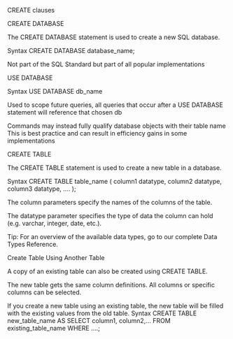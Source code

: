 CREATE clauses



CREATE DATABASE

The CREATE DATABASE statement is used to create a new SQL database.

Syntax
CREATE DATABASE database_name;


Not part of the SQL Standard but part of all popular implementations




USE DATABASE

Syntax
USE DATABASE db_name

Used to scope future queries,
all queries that occur after a USE DATABASE statement will reference that chosen db


Commands may instead fully qualify database objects with their table name
    This is best practice and can result in efficiency gains in some implementations





CREATE TABLE

The CREATE TABLE statement is used to create a new table in a database.

Syntax
CREATE TABLE table_name (
    column1 datatype,
    column2 datatype,
    column3 datatype,
   ....
);

The column parameters specify the names of the columns of the table.

The datatype parameter specifies the type of data the column can hold (e.g. varchar, integer, date, etc.).

Tip: For an overview of the available data types, go to our complete Data Types Reference.





Create Table Using Another Table

A copy of an existing table can also be created using CREATE TABLE.

The new table gets the same column definitions. All columns or specific columns can be selected.

If you create a new table using an existing table, the new table will be filled with the existing values from the old table.
Syntax
CREATE TABLE new_table_name AS
    SELECT column1, column2,...
    FROM existing_table_name
    WHERE ....;
